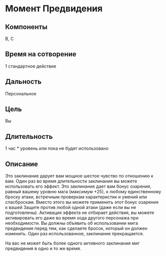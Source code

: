 # Момент Предвидения

## Компоненты
В, С

## Время на сотворение
1 стандартное действие

## Дальность
Персональное

## Цель
Вы

## Длительность
1 час * уровень или пока не будет использовано

## Описание
Это заклинание дарует вам мощное шестое чувство по отношению к вам. Один раз во время длительности заклинания вы можете использовать его эффект. Это заклинание дает вам бонус озарения, равный вашему уровню мага (максимум +25), к любому единственному броску атаки, встречным проверкам характеристик и умений или спасброскам. Вместо этого вы можете применить этот бонус озарения к вашей Защите против любой одной атаки (даже если вы не подготовлены). Активация эффекта не отбирает действия, вы можете активировать его даже во время хода другого персонажа при необходимости. Вы должны объявить об использовании мига предвидения перед тем, как сделаете бросок, который он должен изменить. Один раз использованное, заклинание прекращается.

На вас не может быть более одного активного заклинания миг предвидения в одно и то же время.